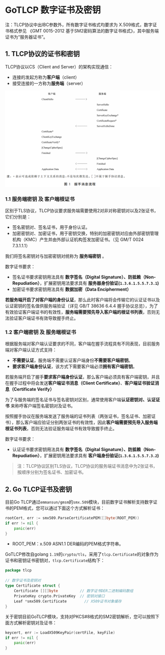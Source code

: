# GoTLCP 数字证书及密钥

注：TLCP协议中出IBC参数外，所有数字证书格式均要求为 X.509格式，数字证书格式参见 《GMT 0015-2012 基于SM2密码算法的数字证书格式》，其中服务端证书为“服务器证书”。

## 1. TLCP协议的证书和密钥

TLCP协议以CS（Client and Server）的架构实现通信：

- 连接的发起方称为**客户端**（client）
- 接受连接的一方称为**服务端**（server）


![完整握手](img/完整握手.png)


###  1.1 服务端密钥 及 客户端根证书

区别于TLS协议，TLCP协议要求服务端需要使用2对非对称密钥对以及2张证书，它们分别是：

- 签名密钥对、签名证书，用于身份认证。
- 加密密钥对、加密证书，用于密钥交换，特别的加密密钥对应由外部密钥管理机构（KMC）产生并由外部认证机构签发加密证书。（见 GM/T 0024 7.3.1.1.1）

我们将签名密钥对与加密密钥对统称为 **服务端密钥** 。



数字证书要求：

- 签名证书要求密钥用法具有 **数字签名（Digital Signature）、防抵赖（Non-Repudiation）**，扩展密钥用法要求具有 **服务器身份验证(`1.3.6.1.5.5.7.3.1`)**
- 加密证书要求密钥用法具有 **数据加密（Data Encipherment）**



**若服务端开启了对客户端的身份认证**，那么此时客户端将会传输它的认证证书以及认证密钥的签名值供服务端验证（详见 GB/T 38636 6.4.4 握手协议总览），为了有效验证客户端证书的有效性，**服务端需要预先导入客户端的根证书列表**，否则无法验证客户端证书有效导致握手终止。

### 1.2 客户端密钥 及 服务端根证书

根据服务端对客户端认证要求的不同，客户端在握手流程具有不同表现，目前服务端对客户端认证方式支持：

- **不需要认证**，服务端不需要认证客户端身份**不需要客户端密钥**。
- **要求客户端身份认证**，该方式下需要客户端必须**拥有客户端密钥**。

若服务端开启了握手**要求客户端身份认证**，那么客户端必须具有客户端密钥，并且在握手过程中将会发送**客户端证书消息（Client Certificate）**、**客户端证书验证消息（Certificate Verify）**

为了与服务端的签名证书与签名密钥对区别，通常使用客户端**认证密钥对、认证证书** 来称呼客户端签名密钥对及证书。

按照握手协议在服务端发送了服务端的证书列表（两张证书，签名证书、加密证书），那么客户端应验证分别两张证书的有效性，因此**客户端需要预先导入服务端根证书列表**，否则无法验证服务端证书有效导致握手终止。



数字证书要求：

- 认证证书要求密钥用法具有 **数字签名（Digital Signature）、防抵赖（Non-Repudiation）**，扩展密钥用法要求具有 **客户端身份验证(`1.3.6.1.5.5.7.3.2`)**




> 注：TLCP协议区别TLS协议，TLCP协议的服务端证书消息中为2张证书，按顺序分别为签名证书、加密证书。

## 2. Go TLCP证书及密钥

目前Go TLCP通过`emmansun/gmsm`的`smx.509`模块，目前数字证书解析支持数字证书的PEM格式，您可以通过下面这个方式解析证书：
````go
rootCert, err := smx509.ParseCertificatePEM([]byte(ROOT_PEM))
if err != nil {
    panic(err)
}
````

- ROOT_PEM：x.509 ASN1.1 DER编码的PEM格式字符串。



GoTLCP修改自golang `1.19`的`crypto/tls`，采用了`tlcp.Certificate`的对象作为证书和密钥证书密钥对，`tlcp.Certificate`结构下：

```go
package tlcp

// 数字证书及密钥对
type Certificate struct {
	Certificate [][]byte          // 数字证书DER二进制编码数组
	PrivateKey crypto.PrivateKey  // 密钥对接口
	Leaf *smx509.Certificate        // X509证书对象缓存
}
```




关于密钥目前GoTLCP模块，支持对PKCS#8格式的SM2密钥解析，您可以按照下面方式解析密钥对及证书：

```go
keycert, err := LoadX509KeyPair(certFile, keyFile)
if err != nil {
    panic(err)
}
```



